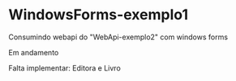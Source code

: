 # WindowsForms-exemplo1

Consumindo webapi do "WebApi-exemplo2" com windows forms

Em andamento

Falta implementar: Editora e Livro

